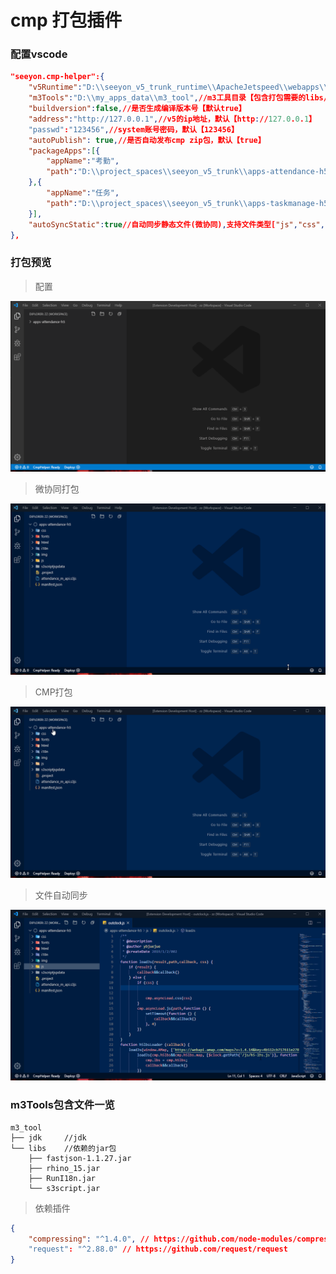 # cmp 打包插件

### 配置vscode

```json
"seeyon.cmp-helper":{
    "v5Runtime":"D:\\seeyon_v5_trunk_runtime\\ApacheJetspeed\\webapps\\seeyon",// v5运行目录
    "m3Tools":"D:\\my_apps_data\\m3_tool",//m3工具目录【包含打包需要的libs/xxx.jar和jdk】
    "buildversion":false,//是否生成编译版本号【默认true】
    "address":"http://127.0.0.1",//v5的ip地址，默认【http://127.0.0.1】
    "passwd":"123456",//system账号密码，默认【123456】
    "autoPublish": true,//是否自动发布cmp zip包，默认【true】
    "packageApps":[{
        "appName":"考勤",
        "path":"D:\\project_spaces\\seeyon_v5_trunk\\apps-attendance-h5"
    },{
        "appName":"任务",
        "path":"D:\\project_spaces\\seeyon_v5_trunk\\apps-taskmanage-h5",
    }],
    "autoSyncStatic":true//自动同步静态文件(微协同),支持文件类型["js","css","json","svg","ttf","eot","woff","png","jpg","bmp","jpeg"]
},
```

### 打包预览

> 配置

![配置](https://raw.githubusercontent.com/shuqiyige/cmp-helper/master/doc/config.gif "配置截图")

> 微协同打包

![微协同打包](https://raw.githubusercontent.com/shuqiyige/cmp-helper/master/doc/wechatpack.gif "右键截图")

> CMP打包

![CMP打包](https://raw.githubusercontent.com/shuqiyige/cmp-helper/master/doc/cmppack.gif "右键截图")

> 文件自动同步

![文件自动同步](https://raw.githubusercontent.com/shuqiyige/cmp-helper/master/doc/autoSync.gif "文件自动同步")


### m3Tools包含文件一览

```
m3_tool
├── jdk     //jdk
└── libs    //依赖的jar包
    ├── fastjson-1.1.27.jar
    ├── rhino_15.jar
    ├── RunI18n.jar
    └── s3script.jar
```


> 依赖插件

```json
{
    "compressing": "^1.4.0", // https://github.com/node-modules/compressing
    "request": "^2.88.0" // https://github.com/request/request
}
```